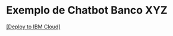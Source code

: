 # Exemplo de Chatbot Banco XYZ
[[Deploy to IBM Cloud]](https://bluemix.net/deploy?repository=https://github.com/madureiraj/curso_ia_cetec)

